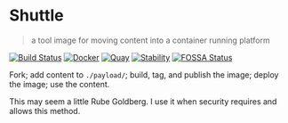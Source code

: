 # Shuttle

> a tool image for moving content into a container running platform

[![Build Status][1]][1a]
[![Docker][2]][2a]
[![Quay][3]][3a]
[![Stability][4]][4a]
[![FOSSA Status](https://app.fossa.io/api/projects/git%2Bgithub.com%2Fphiloserf%2Fshuttle.svg?type=shield)](https://app.fossa.io/projects/git%2Bgithub.com%2Fphiloserf%2Fshuttle?ref=badge_shield)

Fork; add content to `./payload/`; build, tag, and publish the image; deploy the image; use the content.

This may seem a little Rube Goldberg. I use it when security requires and allows this method.

[1]: https://cloud.drone.io/api/badges/philoserf/shuttle/status.svg
[1a]: https://cloud.drone.io/philoserf/shuttle
[2]: https://img.shields.io/badge/docker_hub-automated_build-blue.svg
[2a]: https://hub.docker.com/r/philoserf/shuttle/builds/
[3]: https://img.shields.io/badge/quay-automated_build-blue.svg
[3a]: https://quay.io/repository/philoserf/shuttle
[4]: https://masterminds.github.io/stability/maintenance.svg
[4a]: https://masterminds.github.io/stability/maintenance.html
